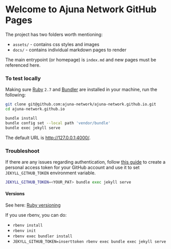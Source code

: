 # Welcome to Ajuna Network GitHub Pages

The project has two folders worth mentioning:

- `assets/` - contains css styles and images
- `docs/` - contains individual markdown pages to render

The main entrypoint (or homepage) is `index.md` and new pages must be referenced here.

### To test locally

Making sure [Ruby](https://www.ruby-lang.org/en/documentation/installation/) `2.7` and [Bundler](https://bundler.io/) are installed in your machine, run the following:

```sh
git clone git@github.com:ajuna-network/ajuna-network.github.io.git
cd ajuna-network.github.io

bundle install
bundle config set --local path 'vendor/bundle'
bundle exec jekyll serve
```

The default URL is http://127.0.0.1:4000/.

### Troubleshoot

If there are any issues regarding authentication, follow [this guide](https://jekyll.github.io/github-metadata/authentication/#authentication) to create a personal access token for your GitHub account and use it to set `JEKYLL_GITHUB_TOKEN` environment variable.

```sh
JEKYLL_GITHUB_TOKEN=<YOUR_PAT> bundle exec jekyll serve
```

#### Versions

See here: [Ruby versioning](https://talk.jekyllrb.com/t/error-no-implicit-conversion-of-hash-into-integer/5890)

If you use rbenv, you can do:
- `rbenv install`
- `rbenv init`
- `rbenv exec bundler install`
- `JEKYLL_GITHUB_TOKEN=inserttoken rbenv exec bundle exec jekyll serve`
